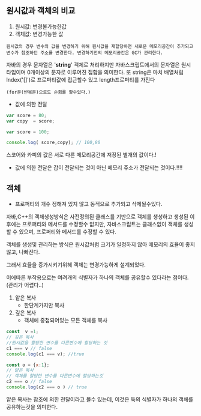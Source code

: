 ## 원시값과 객체의 비교

1. 원시값: 변경불가능한값
2. 객체값: 변경가능한 값

```
원시값의 경우 변수의 값을 변경하기 위해 원시값을 재할당하면 새로운 메모리공간이 추가되고 
변수가 참조하던 주소를 변경한다. 변경하기전의 메모리공간은 GC가 관리한다.
```

자바의 경우 문자열은 '**string**' 객체로 처리하지만 자바스크립트에서의 문자열은 원시타입이며 0개이상의 문자로 이루어진 집합을 의미한다.
또 string은 마치 배열처럼 Index('[]')로 프로퍼티값에 접근할수 있고 length프로퍼티를 가진다
<br/>

```(for문(반복문)으로도 순회를 할수있다.)```

- 값에 의한 전달

```js
var score = 80;
var copy  = score;

var score = 100;

console.log( score,copy); // 100,80
```
스코어와 카피의 값은 서로 다른 메모리공간에 저장된 별개의 값이다.!

- 값에 의한 전달은 갑이 전달되는 것이 아닌 메모리 주소가 전달되는 것이다.!!!!

## 객체

- 프로퍼티의 개수 정해져 있지 않고 동적으로 추가되고 삭제될수있다.

자바,C++의 객체생성방식은 사전정의된 클래스를 기반으로 객체를 생성하고 생성된 이후에는 프로퍼티와 메서드를 수정할수 없지만,
자바스크립트는 클래스없이 객체를 생성할 수 있으며, 프로퍼티와 메서드를 수정할 수 있다.

객체를 생성및 관리하는 방식은 원시값처럼 크기가 일정하지 않아 메모리의 효율이 좋지않고, 나빠진다.

그래서 효율을 증가시키기위헤 객체는 변경가능하게 설계되었다.

이에따른 부작용으로는 여려개의 식별자가 하나의 객체를 공유할수 있다라는 점이다.
(관리가 어렵다..)

1. 얕은 복사
   - 한단계가지만 복사
2. 깊은 복사 
   - 객체에 중첩되어있는 모든 객체를 복사
```js
const  v =1;
// 깊은 복사
//원시값을 할당한 변수를 다른변수에 할당하는 것
c1 === v // false
console.log(c1 === v); //true

const o = {x:1};
// 얕은 복사
// 객체를 할당한 변수를 다른변수에 할당하는것
c2 === o // false
console.log(c2 === o ) // true
```

얕은 복사는 참조에 의한 전달이라고 볼수 있는데, 이것은 둑의 식별자가 하나의 객체를 공유하는것을 의미한다.



